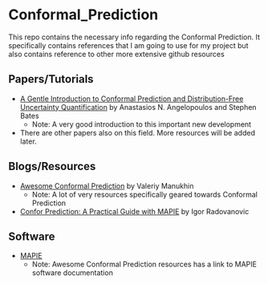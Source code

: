 # Conformal_Prediction
This repo contains the necessary info regarding the Conformal Prediction. It specifically contains references that I am going to use for my project but also contains reference to other more extensive github resources 

## Papers/Tutorials
- [A Gentle Introduction to Conformal Prediction and
Distribution-Free Uncertainty Quantification](https://arxiv.org/pdf/2107.07511.pdf) by Anastasios N. Angelopoulos and Stephen Bates
  - Note: A very good introduction to this important new development
- There are other papers also on this field. More resources will be added later.

## Blogs/Resources 
- [Awesome Conformal Prediction](https://github.com/valeman/awesome-conformal-prediction) by Valeriy Manukhin
  - Note: A lot of very resources specifically geared towards Conformal Prediction   
- [Confor Prediction: A Practical Guide with MAPIE](https://algotrading101.com/learn/conformal-prediction-guide/) by Igor Radovanovic

## Software
- [MAPIE](https://mapie.readthedocs.io/en/latest/examples_classification/index.html)
  - Note: Awesome Conformal Prediction resources has a link to MAPIE software documentation
